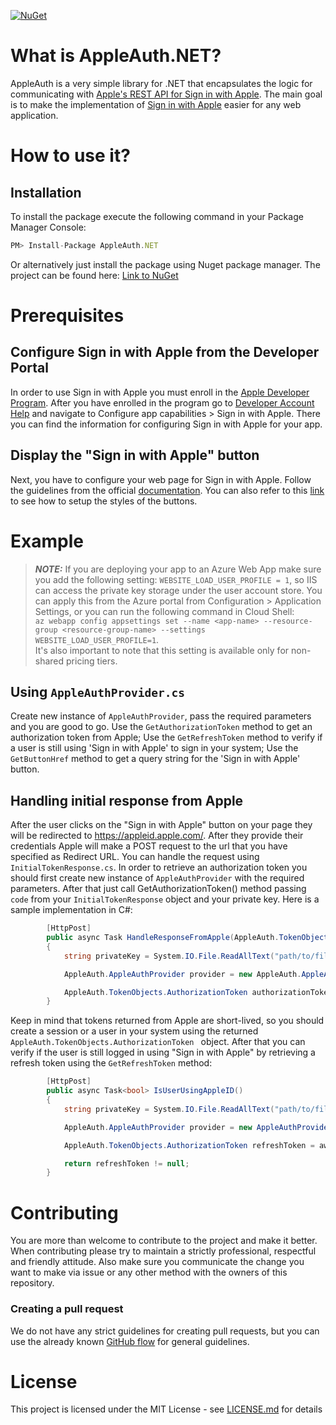 [![NuGet](https://img.shields.io/badge/nuget-v1.0.1-blue)](https://www.nuget.org/packages/AppleAuth.NET/1.0.1)

# What is AppleAuth.NET?
AppleAuth is a very simple library for .NET that encapsulates the logic for communicating with [Apple's REST API for Sign in with Apple](https://developer.apple.com/documentation/sign_in_with_apple/sign_in_with_apple_rest_api).
The main goal is to make the implementation of [Sign in with Apple](https://developer.apple.com/sign-in-with-apple/) easier for any web application.

# How to use it?
## Installation
To install the package execute the following command in your Package Manager Console:
```javascript
PM> Install-Package AppleAuth.NET
```
Or alternatively just install the package using Nuget package manager. The project can be found here:
[Link to NuGet](https://www.nuget.org/packages/AppleAuth.NET)

# Prerequisites
## Configure Sign in with Apple from the Developer Portal
In order to use Sign in with Apple you must enroll in the [Apple Developer Program](https://developer.apple.com/programs/enroll/).
After you have enrolled in the program go to [Developer Account Help](https://help.apple.com/developer-account/) and navigate to Configure app capabilities > Sign in with Apple.
There you can find the information for configuring Sign in with Apple for your app.

## Display the "Sign in with Apple" button
Next, you have to configure your web page for Sign in with Apple. Follow the guidelines from the official [documentation](https://developer.apple.com/documentation/sign_in_with_apple/sign_in_with_apple_js/configuring_your_webpage_for_sign_in_with_apple). You can also refer to this [link](https://developer.apple.com/documentation/sign_in_with_apple/sign_in_with_apple_js/displaying_sign_in_with_apple_buttons) to see how to setup the styles of the buttons.

# Example
> **_NOTE:_** 
If you are deploying your app to an Azure Web App make sure you add the following setting: `WEBSITE_LOAD_USER_PROFILE = 1`, so IIS can access the private key storage under the user account store.
You can apply this from the Azure portal from Configuration > Application Settings, or you can run the following command in Cloud Shell:   
``` az webapp config appsettings set --name <app-name> --resource-group <resource-group-name> --settings WEBSITE_LOAD_USER_PROFILE=1 ```.  
It's also important to note that this setting is available only for non-shared pricing tiers.

## Using ```AppleAuthProvider.cs```
Create new instance of `AppleAuthProvider`, pass the required parameters and you are good to go. Use the `GetAuthorizationToken` method to get an authorization token from Apple; Use the `GetRefreshToken` method to verify if a user is still using 'Sign in with Apple' to sign in your system; Use the `GetButtonHref` method to get a query string for the 'Sign in with Apple' button.

## Handling initial response from Apple
After the user clicks on the "Sign in with Apple" button on your page they will be redirected to https://appleid.apple.com/. After they provide their credentials Apple will make a POST request to the url that you have specified as Redirect URL. You can handle the request using ```InitialTokenResponse.cs```. In order to retrieve an authorization token you should first create new instance of `AppleAuthProvider` with the required parameters.
After that just call GetAuthorizationToken() method passing ```code``` from your ```InitialTokenResponse``` object and your private key. Here is a sample implementation in C#:

```c#
        [HttpPost]
        public async Task HandleResponseFromApple(AppleAuth.TokenObjects.InitialTokenResponse response)
        {
            string privateKey = System.IO.File.ReadAllText("path/to/file.p8");

            AppleAuth.AppleAuthProvider provider = new AppleAuth.AppleAuthProvider("MyClientID", "MyTeamID", "MyKeyID", "MyRedirectUrl", "SomeState");

            AppleAuth.TokenObjects.AuthorizationToken authorizationToken = await provider.GetAuthorizationToken(response.code, privateKey);
        }
```

Keep in mind that tokens returned from Apple are short-lived, so you should create a session or a user in your system using the returned ```AppleAuth.TokenObjects.AuthorizationToken ``` object. After that you can verify if the user is still logged in using "Sign in with Apple" by retrieving a refresh token using the ```GetRefreshToken``` method:

```c#
        [HttpPost]
        public async Task<bool> IsUserUsingAppleID()
        {
            string privateKey = System.IO.File.ReadAllText("path/to/file.p8");

            AppleAuth.AppleAuthProvider provider = new AppleAuthProvider("MyClientID", "MyTeamID", "MyKeyID", "https://myredirecturl.com/HandleResponseFromApple", "SomeState");

            AppleAuth.TokenObjects.AuthorizationToken refreshToken = await provider.GetRefreshToken(authorizationToken.RefreshToken, privateKey);

            return refreshToken != null;
        }
```
# Contributing

You are more than welcome to contribute to the project and make it better. When contributing please try to maintain a strictly professional, respectful and friendly attitude. Also make sure you communicate the change you want to make via issue or any other method with the owners of this repository.

### **Creating a pull request**
We do not have any strict guidelines for creating pull requests, but you can use the already known [GitHub flow]("https://git-scm.com/book/en/v2/GitHub-Contributing-to-a-Project") for general guidelines.


# License
This project is licensed under the MIT License - see [LICENSE.md](https://github.com/Accedia/appleauth-net/blob/master/LICENSE.md) for details
